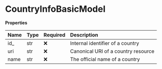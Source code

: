 # CountryInfoBasicModel

**Properties**

| Name | Type | Required | Description                         |
| :--- | :--- | :------- | :---------------------------------- |
| id\_ | str  | ❌       | Internal identifier of a country    |
| uri  | str  | ❌       | Canonical URI of a country resource |
| name | str  | ❌       | The official name of a country      |

<!-- This file was generated by liblab | https://liblab.com/ -->
